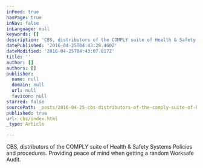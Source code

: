```yaml
---
inFeed: true
hasPage: true
inNav: false
inLanguage: null
keywords: []
description: 'CBS, distributors of the COMPLY suite of Health & Safety Systems Policies and procedures. Providing peace of mind when getting a random Worksafe Audit.'
datePublished: '2016-04-25T04:43:28.460Z'
dateModified: '2016-04-25T04:43:07.017Z'
title: ''
author: []
authors: []
publisher:
  name: null
  domain: null
  url: null
  favicon: null
starred: false
sourcePath: _posts/2016-04-25-cbs-distributors-of-the-comply-suite-of-health-and-safety-sys.md
published: true
url: cbs/index.html
_type: Article

---
```

CBS, distributors of the COMPLY suite of Health & Safety Systems Policies and procedures. Providing peace of mind when getting a random Worksafe Audit.